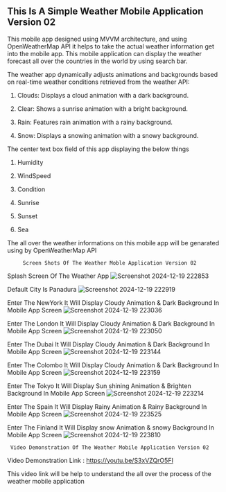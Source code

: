 ## This Is A Simple Weather Mobile Application Version 02

This mobile app designed using MVVM architecture, and using OpenWeatherMap API it helps to take the actual weather information get into the mobile app. This mobile application can display the weather forecast all over the countries in the world by using search bar. 

The weather app dynamically adjusts animations and backgrounds based on real-time weather conditions retrieved from the weather API:

1) Clouds: Displays a cloud animation with a dark background.

2) Clear: Shows a sunrise animation with a bright background.

3) Rain: Features rain animation with a rainy background.

4) Snow: Displays a snowing animation with a snowy background.

The center text box field of this app displaying the below things

1) Humidity
   
2) WindSpeed
   
3) Condition
   
4) Sunrise
   
5) Sunset
    
6) Sea

The all over the weather informations on this mobile app will be genarated using by OpenWeatherMap API

         Screen Shots Of The Weather Moble Application Version 02 

Splash Screen Of The Weather App
![Screenshot 2024-12-19 222853](https://github.com/user-attachments/assets/87df3924-4aa9-4fc0-86f0-636244425eaf)

Default City Is Panadura
![Screenshot 2024-12-19 222919](https://github.com/user-attachments/assets/0dfd6513-9688-482b-9a59-1d00cc5bf9ad)

Enter The NewYork It Will Display Cloudy Animation & Dark Background In Mobile App Screen
![Screenshot 2024-12-19 223036](https://github.com/user-attachments/assets/93cbda38-2a21-47ea-82ad-b9d13b216862)

Enter The London It Will Display Cloudy Animation & Dark Background In Mobile App Screen
![Screenshot 2024-12-19 223050](https://github.com/user-attachments/assets/95b3ea7d-47d0-4f7a-842a-191d016d1f4a)

Enter The Dubai It Will Display Cloudy Animation & Dark Background In Mobile App Screen
![Screenshot 2024-12-19 223144](https://github.com/user-attachments/assets/02949e14-a8be-4a53-945f-e00f230ee3c5)

Enter The Colombo It Will Display Cloudy Animation & Dark Background In Mobile App Screen
![Screenshot 2024-12-19 223159](https://github.com/user-attachments/assets/10a33bc0-3ace-45da-9f20-f45650f8d588)

Enter The Tokyo It Will Display Sun shining Animation & Brighten Background In Mobile App Screen
![Screenshot 2024-12-19 223214](https://github.com/user-attachments/assets/05091a70-6d54-419c-89ab-477a0a238636)

Enter The Spain It Will Display Rainy Animation & Rainy Background In Mobile App Screen
![Screenshot 2024-12-19 223525](https://github.com/user-attachments/assets/211670b3-e0ec-43c7-91aa-0d8d34f6eda6)

Enter The Finland It Will Display snow Animation & snowy Background In Mobile App Screen
![Screenshot 2024-12-19 223810](https://github.com/user-attachments/assets/4f34bb50-6e50-42dc-883f-15c46d0f035d)


     Video Demonstration Of The Weather Mobile Application Version 02

Video Demonstration Link : https://youtu.be/S3xVZQrO5FI

This video link will be help to understand the all over the process of the weather mobile application
  
